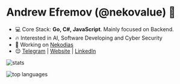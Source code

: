 <h1 align="left">Andrew Efremov (@nekovalue) 👋</h1>

- 💻 Core Stack: **Go, C#, JavaScript**. Mainly focused on Backend.
- 🔥 Interested in AI, Software Developing and Cyber Security
- 🚀 Working on <a href="https://github.com/Nekodias" target="blank">Nekodias</a>
- 😌 <a href="https://t.me/nekovalue" target="blank">Telegram</a> | <a href="https://nekovalue.com/" target="blank">Website</a> | <a href="https://www.linkedin.com/in/nekovalue/" target="blank">LinkedIn</a>

<p>&nbsp;<img align="left" src="https://github-readme-stats.vercel.app/api?username=nekovalue&show_icons=true&hide_title=true&count_private=true&theme=gotham" alt="stats" /></p>
<p>&nbsp;<img align="left" src="https://github-readme-stats.vercel.app/api/top-langs/?username=nekovalue&layout=compact&theme=gotham" alt="top languages" /></p>

